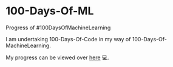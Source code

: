 # 100-Days-Of-ML
Progress of #100DaysOfMachineLearning

I am undertaking 100-Days-Of-Code in my way of 100-Days-Of-MachineLearning. 

My progress can be viewed over [here](https://merrcury.github.io/100-Days-Of-ML) :computer:.
